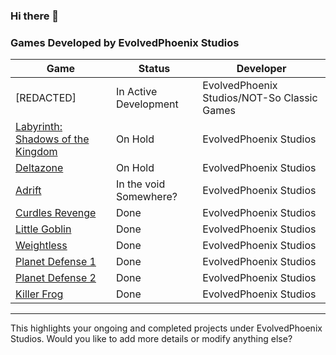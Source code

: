 ### Hi there 👋

### Games Developed by EvolvedPhoenix Studios

| Game | Status | Developer |
| --- | --- | --- |
| [REDACTED] | In Active Development | EvolvedPhoenix Studios/NOT-So Classic Games |
| [Labyrinth: Shadows of the Kingdom](https://store.steampowered.com/app/2495490/Labyrinth_Shadows_of_the_Kingdom/) | On Hold | EvolvedPhoenix Studios |
| [Deltazone](https://store.steampowered.com/app/2127310/Deltazone/) | On Hold | EvolvedPhoenix Studios |
| [Adrift](https://evolvedphoenix-studios.itch.io/adrift-votl) | In the void Somewhere? | EvolvedPhoenix Studios |
| [Curdles Revenge](https://evolvedphoenix-studios.itch.io/cr) | Done | EvolvedPhoenix Studios |
| [Little Goblin](https://evolvedphoenix-studios.itch.io/little-goblins) | Done | EvolvedPhoenix Studios |
| [Weightless](https://evolvedphoenix-studios.itch.io/weightless) | Done | EvolvedPhoenix Studios |
| [Planet Defense 1](https://evolvedphoenix-studios.itch.io/planetdefense) | Done | EvolvedPhoenix Studios |
| [Planet Defense 2](https://evolvedphoenix-studios.itch.io/planetdefense2) | Done | EvolvedPhoenix Studios |
| [Killer Frog](https://evolvedphoenix-studios.itch.io/killer-frog) | Done | EvolvedPhoenix Studios |

---

This highlights your ongoing and completed projects under EvolvedPhoenix Studios. Would you like to add more details or modify anything else?
<!--
**EvolvedPhoenixOfficial/EvolvedPhoenixOfficial** is a ✨ _special_ ✨ repository because its `README.md` (this file) appears on your GitHub profile.

Here are some ideas to get you started:

- 🔭 I’m currently working on ...
- 🌱 I’m currently learning ...
- 👯 I’m looking to collaborate on ...
- 🤔 I’m looking for help with ...
- 💬 Ask me about ...
- 📫 How to reach me: ...
- 😄 Pronouns: ...
- ⚡ Fun fact: ...
-->
